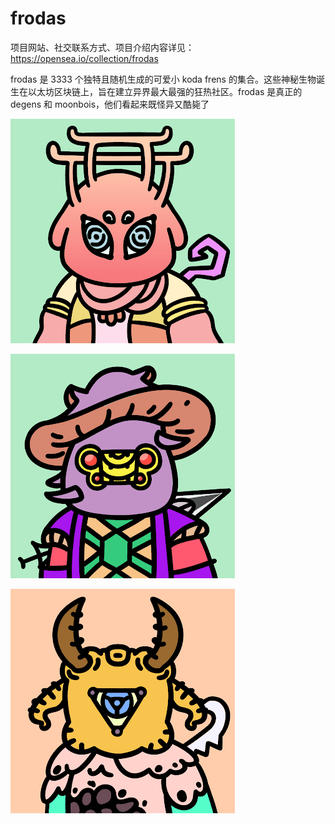 # frodas

项目网站、社交联系方式、项目介绍内容详见：https://opensea.io/collection/frodas

frodas 是 3333 个独特且随机生成的可爱小 koda frens 的集合。这些神秘生物诞生在以太坊区块链上，旨在建立异界最大最强的狂热社区。frodas 是真正的 degens 和 moonbois，他们看起来既怪异又酷毙了

![nft](01.png)

![nft](02.png)

![nft](03.png)


